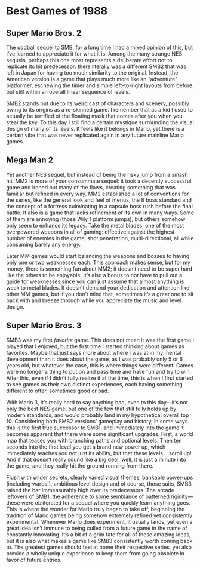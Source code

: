 # Best Games of 1988

## Super Mario Bros. 2

The oddball sequel to SMB, for a long time I had a mixed opinion of this, but I’ve learned to appreciate it for what it is. Among the many strange NES sequels, perhaps this one most represents a deliberate effort not to replicate its hit predecessor: there literally was a different SMB2 that was left in Japan for having too much similarity to the original. Instead, the American version is a game that plays much more like an “adventure” platformer, eschewing the timer and simple left-to-right layouts from before, but still within an overall linear sequence of levels. 

SMB2 stands out due to its weird cast of characters and scenery, possibly owing to its origins as a re-skinned game. I remember that as a kid I used to actually be terrified of the floating mask that comes after you when you steal the key. To this day I still find a certain mystique surrounding the visual design of many of its levels. It feels like it belongs in Mario, yet there is a certain vibe that was never replicated again in any future mainline Mario games.

## Mega Man 2

Yet another NES sequel, but instead of being the risky jump from a smash hit, MM2 is more of your consummate sequel: it took a decently successful game and ironed out many of the flaws, creating something that was familiar but refined in every way. MM2 established a lot of conventions for the series, like the general look and feel of menus, the 8 boss standard and the concept of a fortress culminating in a capsule boss rush before the final battle. It also is a game that lacks refinement of its own in many ways. Some of them are annoying (those Wily 1 platform jumps), but others somehow only seem to enhance its legacy. Take the metal blades, one of the most overpowered weapons in all of gaming: effective against the highest number of enemies in the game, shot penetration, multi-directional, all while consuming barely any energy.

Later MM games would start balancing the weapons and bosses to having only one or two weaknesses each. This approach makes sense, but for my money, there is something fun about MM2; it doesn’t need to be super hard like the others to be enjoyable. It’s also a bonus to not have to pull out a guide for weaknesses since you can just assume that almost anything is weak to metal blades. It doesn’t demand your dedication and attention like other MM games, but if you don’t mind that, sometimes it’s a great one to sit back with and breeze through while you appreciate the music and level design.

## Super Mario Bros. 3

SMB3 was my first _favorite_ game. This does not mean it was the first game I played that I enjoyed, but the first time I started thinking about games as favorites. Maybe that just says more about where I was at in my mental development than it does about the game, as I was probably only 5 or 6 years old,  but whatever the case, this is where things were different. Games were no longer a thing to put on and pass time and have fun and try to win. After this, even if I didn’t fully realize it at the time, this is when I first started to see games as their own distinct experiences, each having something different to offer, sometimes good or bad. 

With Mario 3, it’s really hard to say anything bad, even to this day—it’s not only the best NES game, but one of the few that still fully holds up by modern standards, and would probably land in my hypothetical overall top 10. Considering both SMB2 versions’ gameplay and history, in some ways this is the first true successor to SMB1, and immediately into the game it becomes apparent that there were some significant upgrades. First, a world map that teases you with branching paths and optional levels. Then ten seconds into the first level you get a brand new power up, which immediately teaches you not just its ability, but that these levels… scroll up! And if that doesn’t really sound like a big deal, well, it is just a minute into the game, and they really hit the ground running from there.

Flush with wilder secrets, clearly varied visual themes, bankable power-ups (including warps!), ambitious level design and of course, those suits, SMB3 raised the bar immeasurably high over its predecessors. The arcade leftovers of SMB1, the adherence to some semblance of patterned rigidity—these were obliterated for a sequel where you quickly learn anything goes. This is where the wonder for Mario truly began to take off, beginning the tradition of Mario games being somehow extremely refined yet consistently experimental. Whenever Mario does experiment, it usually lands, yet even a great idea isn’t immune to being culled from a future game in the name of constantly innovating. It’s a bit of a grim fate for all of these amazing ideas, but it is also what makes a game like SMB3 consistently worth coming back to. The greatest games should feel at home their respective series, yet also provide a wholly unique experience to keep them from going obsolete in favor of future entries.